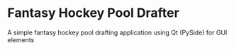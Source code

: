 # Fantasy Hockey Pool Drafter
A simple fantasy hockey pool drafting application using Qt (PySide) for GUI elements
